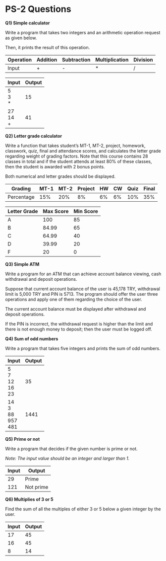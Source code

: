 # PS-2 Questions

**Q1) Simple calculator**

Write a program that takes two integers and an arithmetic operation request as given below. 

Then, it prints the result of this operation.

Operation | Addition | Subtraction | Multiplication | Division 
--- | --- | --- | --- | --- |
Input | + | - | * | /

Input | Output
--- | ---
5 <br> 3 <br>  *| 15
27 <br> 14 <br>  +| 41

**Q2) Letter grade calculator**

Write a function that takes student’s MT-1, MT-2, project, homework, classwork, quiz, final and
attendance scores, and calculates the letter grade regarding weight of grading factors. Note 
that this course contains 28 classes in total and if the student attends at least 80% of these 
classes, then the student is awarded with 2 bonus points.

Both numerical and letter grades should be displayed.

Grading | MT-1 | MT-2 | Project | HW | CW | Quiz | Final
--- | --- | --- | --- | --- | --- | --- | ---
Percentage | 15% | 20% | 8% | 6% | 6% | 10% | 35%

Letter Grade | Max Score | Min Score
--- | --- | ---
A | 100 | 85
B | 84.99 | 65
C | 64.99 | 40
D | 39.99 | 20
F | 20 |0

**Q3) Simple ATM**

Write a program for an ATM that can achieve account balance viewing, cash withdrawal and deposit 
operations. 

Suppose that current account balance of the user is 45,178 TRY, withdrawal limit is 5,000 
TRY and PIN is 5713. The program should offer the user three operations and apply one of them regarding 
the choice of the user. 

The current account balance must be displayed after withdrawal and deposit operations. 

If the PIN is incorrect, the withdrawal request is higher than the limit and there is not enough money to deposit; 
then the user must be logged off.

**Q4) Sum of odd numbers**

Write a program that takes five integers and prints the sum of odd numbers.

Input | Output
--- | ---
5 <br> 7 <br> 12 <br> 16 <br> 23| 35
14 <br> 3 <br> 88 <br> 957 <br> 481| 1441

**Q5) Prime or not**

Write a program that decides if the given number is prime or not. 

_Note: The input value should be an integer and larger than 1._

Input | Output
--- | ---
29 | Prime
121 | Not prime

**Q6) Multiplies of 3 or 5**

Find the sum of all the multiples of either 3 or 5 below a given integer by the user.

Input | Output
--- | ---
17 | 45
16 | 45
8 | 14